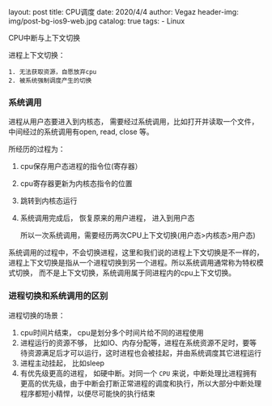 layout:     post
title:      CPU调度
date:       2020/4/4
author:     Vegaz
header-img: img/post-bg-ios9-web.jpg
catalog: true
tags:
    - Linux

CPU中断与上下文切换

进程上下文切换：

 	1. 无法获取资源，自愿放弃cpu
 	2. 被系统强制调度产生的切换

### 系统调用

进程从用户态要进入到内核态， 需要经过系统调用，比如打开并读取一个文件，中间经过的系统调用有open, read, close 等。

所经历的过程为：

1. cpu保存用户态进程的指令位(寄存器）

2. cpu寄存器更新为内核态指令的位置

3. 跳转到内核态运行

4. 系统调用完成后， 恢复原来的用户进程， 进入到用户态

   所以一次系统调用，需要经历两次CPU上下文切换(用户态>内核态>用户态)

系统调用的过程中，不会切换进程，这里和我们说的进程上下文切换是不一样的，进程上下文切换是指从一个进程切换到另一个进程。所以系统调用通常称为特权模式切换， 而不是上下文切换，系统调用属于同进程内的cpu上下文切换。

### 进程切换和系统调用的区别

进程切换的场景：

1. cpu时间片结束， cpu是划分多个时间片给不同的进程使用
2. 进程运行的资源不够， 比如IO、内存分配等，进程在系统资源不足时，要等待资源满足后才可以运行，这时进程也会被挂起，并由系统调度其它进程运行
3. 进程主动挂起， 比如sleep
4. 有优先级更高的进程， 如硬中断。对同一个 `CPU` 来说，中断处理比进程拥有更高的优先级，由于中断会打断正常进程的调度和执行，所以大部分中断处理程序都短小精悍，以便尽可能快的执行结束

